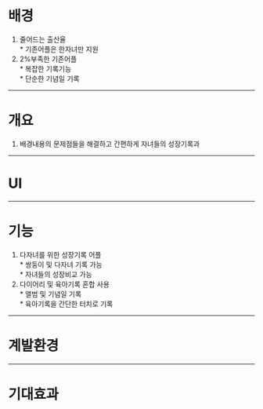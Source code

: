 # 배경
1. 줄어드는 출산율
   <br>* 기존어플은 한자녀만 지원
2. 2%부족한 기존어플
   <br>* 복잡한 기록기능
   <br>* 단순한 기념일 기록
----------------------------
# 개요
1. 배경내용의 문제점들을 해결하고 간편하게 자녀들의 성장기록과
-----------------------------
# UI
-----------------------------
# 기능
1. 다자녀를 위한 성장기록 어플
   <br>* 쌍둥이 및 다자녀 기록 가능
   <br>* 자녀들의 성장비교 가능<br>
2. 다이어리 및 육아기록 혼합 사용
   <br>* 앨범 및 기념일 기록 
   <br>* 육아기록을 간단한 터치로 기록<br>
--------------------------
# 계발환경
--------------------------
# 기대효과
